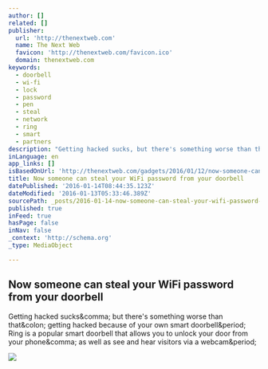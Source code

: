 ```yaml
---
author: []
related: []
publisher:
  url: 'http://thenextweb.com'
  name: The Next Web
  favicon: 'http://thenextweb.com/favicon.ico'
  domain: thenextweb.com
keywords:
  - doorbell
  - wi-fi
  - lock
  - password
  - pen
  - steal
  - network
  - ring
  - smart
  - partners
description: "Getting hacked sucks, but there's something worse than that: getting hacked because of your own smart doorbell. Ring is a popular smart doorbell that allows you to unlock your door from your phone, as well as see and hear visitors via a webcam."
inLanguage: en
app_links: []
isBasedOnUrl: 'http://thenextweb.com/gadgets/2016/01/12/now-someone-can-steal-your-wi-fi-password-from-your-doorbell/'
title: Now someone can steal your WiFi password from your doorbell
datePublished: '2016-01-14T08:44:35.123Z'
dateModified: '2016-01-13T05:33:46.389Z'
sourcePath: _posts/2016-01-14-now-someone-can-steal-your-wifi-password-from-your-doorbell.md
published: true
inFeed: true
hasPage: false
inNav: false
_context: 'http://schema.org'
_type: MediaObject

---
```

<article style=""><h1>Now someone can steal your WiFi password from your doorbell</h1><p>Getting hacked sucks&amp;comma; but there's something worse than that&amp;colon; getting hacked because of your own smart doorbell&amp;period; Ring is a popular smart doorbell that allows you to unlock your door from your phone&amp;comma; as well as see and hear visitors via a webcam&amp;period;</p><img src="http://cdn1.tnwcdn.com/wp-content/blogs.dir/1/files/2016/01/s484876346669165750_p2_i6_w1024.jpeg" /></article>